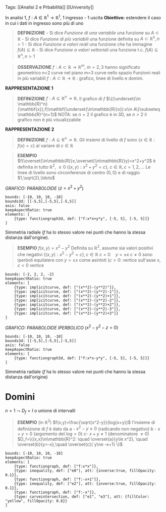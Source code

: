 Tags: [[Analisi 2 e Prbabilità]] [[University]]

In analisi 1, $f:A\in \mathbb{R}^1\rightarrow\mathbb{R}^1$, 1 ingresso - 1 uscita
**Obiettivo:** estendere il caso in cui i dati in ingresso sono più di uno
>**DEFINIZIONE**
	- Si dice *Funzione di una variabile* una funzione su $A\subset\mathbb{R}$
	- Si dice *Funzione di più variabili* una funzione definita su $A\subset\mathbb{R}^n,n>1$
	- Si dice *Funzione a valori reali* una funzione che ha immagine $f(A)\subseteq\mathbb{R}$ 
	- Si dice *Funzione a valori vettoriali* una funzione t.c. $f(A)\subseteq\mathbb{R}^n,n>1$

>**OSSERVAZIONE**
	$f:A\subset \mathbb{R}\rightarrow\mathbb{R}^m, \ m=2,3$ hanno significato geometrico
		n=2 curve nel piano
		m=3 curve nello spazio
	Funzioni reali in più variabili $f:A\subset\mathbb{R}\rightarrow \mathbb{R}$ : grafico, linee di livello e domini.

**RAPPRESENTAZIONE 1**
>**DEFINIZIONE**
	$f:A\subseteq\mathbb{R}^n\rightarrow\mathbb{R}$. Il grafico di $f$ 
		$\{(\underset{\in \mathbb{R}^n}{\mathbf{x}},f(\mathbf{\underset{\in\mathbb{R}}x}):x\in A\}\subseteq \mathbb{R}^{n+1}$ 
	NOTA: se $n=2$ il grafico è in 3D, se $n>2$ il grafico non è più visualizzabile

**RAPPRESENTAZIONE 2**
>**DEFINIZIONE**
	$f:A\subseteq\mathbb{R}^n\rightarrow\mathbb{R}$. Gli insiemi di livello di $f$ sono
		$\{x\in \mathbb{R} :f(x)=c \}$
	al variare di $c\in\mathbb{R}$

>**ESEMPIO**
	$f(\overset{\in\mathbb{R}}x,\overset{\in\mathbb{R}}y)=x^2+y^2$
	è definita in tutto $\mathbb{R}^2, \ \ge 0$
	$\{(x,y):x^2+y^2=c\}, \ c\in\mathbb{R},c=1,2,\ldots$
	Le linee di livello sono circonferenze di centro $(0,0)$ e di raggio $1,\sqrt{2},\ldots$ 

*GRAFICO: PARABOLOIDE* ($z=x^2+y^2$)
```graph
bounds: [-10, 10, 10, -10]
bounds3d: [[-5,5],[-5,5],[-5,5]]
axis: false
keepAspectRatio: true
elements: [
	{type: functiongraph3d, def: ["f:x*x+y*y", [-5, 5], [-5, 5]]}
]
```
Simmetria radiale ($f$ ha lo stesso valore nei punti che hanno la stessa distanza dall'origine).

>**ESEMPIO**
	$f(x,y)=x^2-y^2$
	Definita su $\mathbb{R}^2$, assume sia valori positivi che negativi
	$\{(x,y):x^2-y^2=c\},c\in \mathbb{R}$
		$c=0 \quad y=\pm x$
		$c\ne0$ sono iperboli equilatere con $y=\pm x$ come asintoti
		($c>0$: vertice sull'asse $x$, $c<0$ vertice 
```graph
bounds: [-2, 2, 2, -2]
keepAspectRatio: true
elements: [
	{type: implicitcurve, def: ["(x**2)-(y**2)"]},
	{type: implicitcurve, def: ["(x**2)-(y**2)-1"]},
	{type: implicitcurve, def: ["(x**2)-(y**2)+1"]},
	{type: implicitcurve, def: ["(x**2)-(y**2)-2"]},
	{type: implicitcurve, def: ["(x**2)-(y**2)+2"]},
	{type: implicitcurve, def: ["(x**2)-(y**2)-3"]},
	{type: implicitcurve, def: ["(x**2)-(y**2)+3"]}
]
```

*GRAFICO: PARABOLOIDE IPERBOLICO* ($x^2-y^2-z=0$)
```graph
bounds: [-10, 10, 10, -10]
bounds3d: [[-5,5],[-5,5],[-5,5]]
axis: false
keepAspectRatio: true
elements: [
	{type: functiongraph3d, def: ["f:x*x-y*y", [-5, 5], [-5, 5]]}
]
```
Simmetria radiale ($f$ ha lo stesso valore nei punti che hanno la stessa distanza dall'origine)
# Domini
$n=1\leadsto D_f=I$ o unione di intervalli
>**ESEMPIO** (in $\mathbb{R}^2$)
	$f(x,y)=\frac{\sqrt{x^2-y}}{log(x+y)}$
	l'insieme di definizione di $f$ è dato da 
		a - $x^2-y\ge0$ (radicando non negativo)
		b - $x+y>0$ (argomento del $log>0$)
		c- $x+y\ne 1$ (denominatore $\ne 0$)
	$D_f=\{(x,x)\in\mathbb{R}^2: \quad \overset{a}{y\le x^2}, \quad \overset{b}{y>-x},\quad \overset{c}{ y\ne -x+1} \}$
```graph
bounds: [-10, 10, 10, -10]
keepAspectRatio: true
elements: [
	{type: functiongraph, def: ["f:x*x"]},
	{type: inequality, def: ["e0"], att: {inverse:true, fillOpacity: 0.1}},
	{type: functiongraph, def: ["f:-x+1"]},
	{type: inequality, def: ["e2"], att: {inverse:true, fillOpacity: 0.1}},
	{type: functiongraph, def: ["f:-x"]},
	{type: curveintersection, def: ["e1", "e3"], att: {fillColor: "yellow", fillOpacity: 0.6}}
]
```
